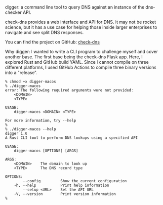 
digger: a command line tool to query DNS against an instance of the dns-checker API.

check-dns provides a web interface and API for DNS. It may not be rocket science, but it has a use case for helping those inside larger enterprises to navigate and see split DNS responses.

You can find the project on GitHub: [check-dns](https://github.com/mcyork/check-dns)

Why digger: I wanted to write a CLI program to challenge myself and cover another base. The first base being the check-dns Flask app. Here, I explored Rust and GitHub build YAML. Since I cannot compile on three different platforms, I used GitHub Actions to compile three binary versions into a "release".

```shell
% chmod +x digger-macos 
% ./digger-macos 
error: The following required arguments were not provided:
    <DOMAIN>
    <TYPE>

USAGE:
    digger-macos <DOMAIN> <TYPE>

For more information, try --help
% 
% ./digger-macos --help
digger 1.0
A Rust CLI tool to perform DNS lookups using a specified API

USAGE:
    digger-macos [OPTIONS] [ARGS]

ARGS:
    <DOMAIN>    The domain to look up
    <TYPE>      The DNS record type

OPTIONS:
        --config         Show the current configuration
    -h, --help           Print help information
        --setup <URL>    Set the API URL
    -V, --version        Print version information
% 
```
